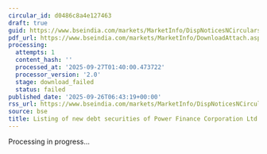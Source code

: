 ```yaml
---
circular_id: d0486c8a4e127463
draft: true
guid: https://www.bseindia.com/markets/MarketInfo/DispNoticesNCirculars.aspx?Noticeid={7C3A097A-5898-49DC-8E20-188E9A8810DA}&noticeno=20250926-3&dt=09/26/2025&icount=3&totcount=76&flag=0
pdf_url: https://www.bseindia.com/markets/MarketInfo/DownloadAttach.aspx?id=20250926-3&attachedId=
processing:
  attempts: 1
  content_hash: ''
  processed_at: '2025-09-27T01:40:00.473722'
  processor_version: '2.0'
  stage: download_failed
  status: failed
published_date: '2025-09-26T06:43:19+00:00'
rss_url: https://www.bseindia.com/markets/MarketInfo/DispNoticesNCirculars.aspx?Noticeid={7C3A097A-5898-49DC-8E20-188E9A8810DA}&noticeno=20250926-3&dt=09/26/2025&icount=3&totcount=76&flag=0
source: bse
title: Listing of new debt securities of Power Finance Corporation Ltd
---
```


Processing in progress...